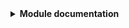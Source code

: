 
<details>
  <summary>
   <b>Module documentation</b>
  </summary>

---
<!-- BEGIN_TF_DOCS -->
### Modules

No modules.

### Inputs

| Name | Description | Type | Default |
|------|-------------|------|---------|
| admin\_password | <sub>Vault password for the main user, used for login purposes.</sub> | `string` | `"replaceMe"` |
| admin\_username | <sub>Vault plaintext username to login.</sub> | `string` | `"gruber"` |
| api\_url | <sub>Vault API URL Address. [Reference](https://registry.terraform.io/providers/hashicorp/vault/latest/docs#address)</sub> | `string` | `"http://localhost:8200/"` |
| endpoint\_path | <sub>Vault password for the main user, used for login purposes.</sub> | `string` | `""` |
| kube\_config | <sub>A path to a kube config file. Can be sourced from `KUBE_CONFIG_PATH`. [Reference](https://registry.terraform.io/providers/hashicorp/kubernetes/latest/docs#config_path) </sub> | `string` | `"~/.kube/config"` |
| kube\_context | <sub>Context to choose from the config file. Can be sourced from `KUBE_CTX`. [Reference](https://registry.terraform.io/providers/hashicorp/kubernetes/latest/docs#config_context) </sub> | `string` | `"default"` |
| kubernetes\_host | <sub>Kubernetes API URL to connect to when integrating Vault and Crossplane. [Reference](https://registry.terraform.io/providers/hashicorp/vault/latest/docs/resources/kubernetes_secret_backend#kubernetes_host) </sub> | `string` | `"https://192.168.1.10:6443"` |
| root\_token | <sub>Vault root access token. [Reference](https://registry.terraform.io/providers/hashicorp/vault/latest/docs#token_name)</sub> | `string` | n/a |
| service\_account\_name | <sub>The pre-existing service account to generate tokens for Vault agent backend. Mutually exclusive with `kubernetes_role_name` and `generated_role_rules`. If set, only a Kubernetes token will be created when credentials are requested. [Reference](https://registry.terraform.io/providers/hashicorp/vault/latest/docs/resources/kubernetes_secret_backend_role#service_account_name).</sub> | `string` | `"vault-auth"` |

### Outputs

No outputs.
<!-- END_TF_DOCS -->
</details>